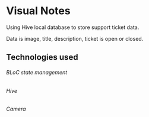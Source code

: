 # Visual Notes

Using Hive local database to store support ticket data.

Data is image, title, description, ticket is open or closed.

## Technologies used 
###### BLoC state management
###### Hive
###### Camera
